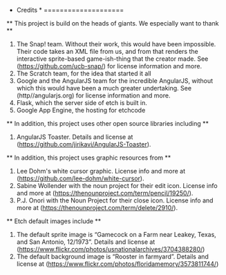 * Credits *
====================

** This project is build on the heads of giants. We especially want to thank **

1. The Snap! team. Without their work, this would have been impossible. Their code takes an XML file from us, and from that renders the interactive sprite-based game-ish-thing that the creator made. See (https://github.com/ucb-snap/) for license information and more.
2. The Scratch team, for the idea that started it all
3. Google and the AngularJS team for the incredible AngularJS, without which this would have been a much greater undertaking. See (http//angularjs.org) for license information and more.
4. Flask, which the server side of etch is built in.
5. Google App Engine, the hosting for etchcode

** In addition, this project uses other open source libraries including **
1. AngularJS Toaster. Details and license at (https://github.com/jirikavi/AngularJS-Toaster).


** In addition, this project uses graphic resources from **

1. Lee Dohm's white cursor graphic. License info and more at (https://github.com/lee-dohm/white-cursor).
2. Sabine Wollender with the noun project for their edit icon. License info and more at (https://thenounproject.com/term/pencil/19250/).
3. P.J. Onori with the Noun Project for their close icon. License info and more at (https://thenounproject.com/term/delete/2910/).

** Etch default images include **

1. The default sprite image is “Gamecock on a Farm near Leakey, Texas, and San Antonio, 12/1973”. Details and license at (https://www.flickr.com/photos/usnationalarchives/3704388280/)
2. The default background image is “Rooster in farmyard”. Details and license at (https://www.flickr.com/photos/floridamemory/3573811744/)
